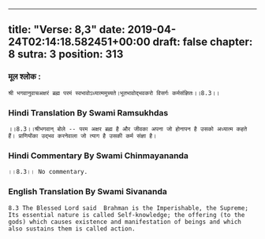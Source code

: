 
---
title: "Verse: 8,3"
date: 2019-04-24T02:14:18.582451+00:00
draft: false
chapter: 8
sutra: 3
position: 313
---
### मूल श्लोक :
```
श्री भगवानुवाचअक्षरं ब्रह्म परमं स्वभावोऽध्यात्ममुच्यते।भूतभावोद्भवकरो विसर्गः कर्मसंज्ञितः।।8.3।।

```

### Hindi Translation By Swami Ramsukhdas
```
।।8.3।।श्रीभगवान् बोले -- परम अक्षर ब्रह्म है और जीवका अपना जो होनापन है उसको अध्यात्म कहते हैं। प्राणियोंका उद्भव करनेवाला जो त्याग है उसकी कर्म संज्ञा है।

```

### Hindi Commentary By Swami Chinmayananda
```
।।8.3।। No commentary.

```

### English Translation By Swami  Sivananda
```
8.3 The Blessed Lord said  Brahman is the Imperishable, the Supreme; Its essential nature is called Self-knowledge; the offering (to the gods) which causes existence and manifestation of beings and which also sustains them is called action.

```


